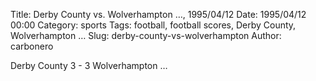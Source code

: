 Title: Derby County vs. Wolverhampton …, 1995/04/12
Date: 1995/04/12 00:00
Category: sports
Tags: football, football scores, Derby County, Wolverhampton …
Slug: derby-county-vs-wolverhampton
Author: carbonero


Derby County 3 - 3 Wolverhampton …
